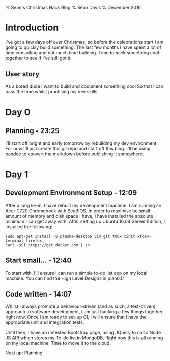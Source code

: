 % Sean's Christmas Hack Blog
% Sean Davis
% December 2016

Introduction
=============

I've got a few days off over Christmas, so before the celebrations start I am going to quickly build something. The last few months I have spent a lot of time consulting and not much time building. Time to hack something cool together to see if I've still got it.

User story
----------

As a bored dude 
I want to build and document something cool
So that I can pass the time whilst practising my dev skills

Day 0
======

Planning - 23:25
-----------------
I'll start off bright and early tomorrow by rebuilding my dev environment. For now I'll just create this git repo and start off this blog. I'll be using pandoc to convert the markdown before publishing it somewhere.

Day 1 
======

Development Environment Setup - 12:09
--------------------------------------

After a long lie-in, I have rebuilt my development machine. I am running an Acer C720 Chromebook with SeaBIOS. In order to maximise he small amount of memory and disk space I have, I have installed the absolute minimum I can get away with. After setting up Ubuntu 16.04 Server Edition, I installed the following:

```
sudo apt-get install -y plasma-desktop vim git tmux xinit xfce4-terminal firefox
curl -sSl https://get.docker.com | sh
```

Start small... - 12:40
-----------------------
To start with, I'll ensure I can run a simple to-do list app on my local machine. You can find the High Level Designs in plan0.1/

Code written - 14:07
-------------
Whilst I always promote a behaviour-driven (and as such, a test-driven) approach to software development, I am just hacking a few things together right now. Once I am ready to set-up CI, I will ensure that I have the appropriate unit and integration tests.

Until then, I have an untested Bootstrap page, using JQuery to call a Node JS API which stores my To-do list in MongoDB. Right now this is all running on my local machine. Time to move it to the cloud.




Next up: Planning
